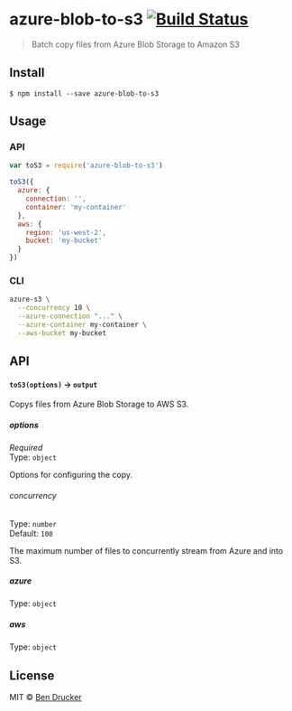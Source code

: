 # azure-blob-to-s3 [![Build Status](https://travis-ci.org/bendrucker/azure-blob-to-s3.svg?branch=master)](https://travis-ci.org/bendrucker/azure-blob-to-s3)

> Batch copy files from Azure Blob Storage to Amazon S3


## Install

```
$ npm install --save azure-blob-to-s3
```


## Usage

### API

```js
var toS3 = require('azure-blob-to-s3')

toS3({
  azure: {
    connection: '',
    container: 'my-container'
  },
  aws: {
    region: 'us-west-2',
    bucket: 'my-bucket'
  }
})
```

### CLI

```sh
azure-s3 \
  --concurrency 10 \
  --azure-connection "..." \
  --azure-container my-container \
  --aws-bucket my-bucket
```

## API

#### `toS3(options)` -> `output`

Copys files from Azure Blob Storage to AWS S3.

##### options

*Required*  
Type: `object`

Options for configuring the copy.

###### concurrency

Type: `number`  
Default: `100`

The maximum number of files to concurrently stream from Azure and into S3.

##### azure

Type: `object`  

##### aws

Type: `object`

## License

MIT © [Ben Drucker](http://bendrucker.me)
